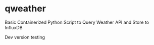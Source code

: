 # qweather
Basic Containerized Python Script to Query Weather API and Store to InfluxDB

Dev version testing
